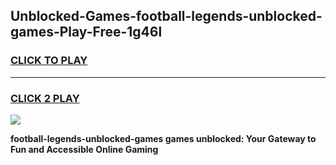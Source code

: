 
## Unblocked-Games-football-legends-unblocked-games-Play-Free-1g46l
<h3>
<a href="https://premium76.site?title=football-legends-unblocked-games&ref=20M">CLICK TO PLAY</a></h3>
<hr>

<h3>
<a href="https://premium76.site?title=football-legends-unblocked-games&ref=20M">CLICK 2 PLAY</a>
  
</h3>

<a href="https://premium76.site?title=football-legends-unblocked-games&ref=19M"><img src="https://clearcache.store/games.png"></a>


**football-legends-unblocked-games games unblocked: Your Gateway to Fun and Accessible Online Gaming**
